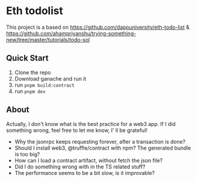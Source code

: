 # Eth todolist

This project is a based on https://github.com/dappuniversity/eth-todo-list & https://github.com/ahampriyanshu/trying-something-new/tree/master/tutorials/todo-sol

## Quick Start

1. Clone the repo
2. Download ganache and run it
3. run `pnpm build:contract`
4. run `pnpm dev`


## About
Actually, I don't know what is the best practice for a web3 app. If I did something wrong, feel free to let me know, I' ll be grateful!

- Why the jsonrpc keeps requesting forever, after a transaction is done?
- Should I install web3, @truffle/contract with npm? The generated bundle is too big?
- How can I load a contract artifact, without fetch the json file?
- Did I do something wrong with in the TS related stuff?
- The performance seems to be a bit slow, is it improvable?
